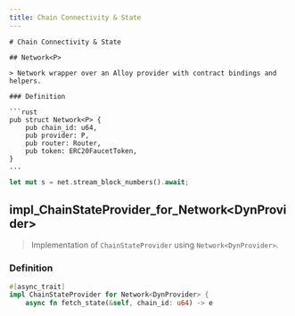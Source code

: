 ```yaml
---
title: Chain Connectivity & State
---
```


```
# Chain Connectivity & State

## Network<P>

> Network wrapper over an Alloy provider with contract bindings and helpers.

### Definition

```rust
pub struct Network<P> {
    pub chain_id: u64,
    pub provider: P,
    pub router: Router,
    pub token: ERC20FaucetToken,
}
...

```

```rust
let mut s = net.stream_block_numbers().await;
```

## impl_ChainStateProvider_for_Network&lt;DynProvider&gt;

> Implementation of `ChainStateProvider` using `Network<DynProvider>`.

### Definition

```rust
#[async_trait]
impl ChainStateProvider for Network<DynProvider> {
    async fn fetch_state(&self, chain_id: u64) -> e
```
